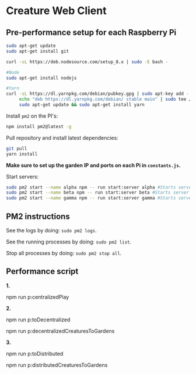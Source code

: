 # Creature Web Client

## Pre-performance setup for each Raspberry Pi

```sh
sudo apt-get update
sudo apt-get install git

curl -sL https://deb.nodesource.com/setup_8.x | sudo -E bash -

#Node
sudo apt-get install nodejs

#Yarn
curl -sL https://dl.yarnpkg.com/debian/pubkey.gpg | sudo apt-key add -
     echo "deb https://dl.yarnpkg.com/debian/ stable main" | sudo tee /etc/apt/sources.list.d/yarn.list
     sudo apt-get update && sudo apt-get install yarn
```

Install `pm2` on the PI's:

```sh
npm install pm2@latest -g
```

Pull repository and install latest dependencies:

```sh
git pull
yarn install
```

**Make sure to set up the garden IP and ports on each Pi in `constants.js`.**

Start servers:

```sh
sudo pm2 start --name alpha npm -- run start:server alpha #Starts server named alpha.
sudo pm2 start --name beta npm -- run start:server beta #Starts server named beta.
sudo pm2 start --name gamma npm -- run start:server gamma #Starts server named gamma.
```

## PM2 instructions

See the logs by doing: `sudo pm2 logs`.

See the running processes by doing: `sudo pm2 list`.

Stop all processes by doing: `sudo pm2 stop all`.


## Performance script

**1.**

npm run p:centralizedPlay

**2.**

npm run p:toDecentralized

npm run p:decentralizedCreaturesToGardens

**3.**

npm run p:toDistributed

npm run p:distributedCreaturesToGardens
